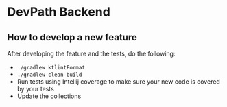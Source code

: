 # DevPath Backend

## How to develop a new feature

After developing the feature and the tests, do the following:
- `./gradlew ktlintFormat`
- `./gradlew clean build`
- Run tests using Intellij coverage to make sure your new code is covered by your tests
- Update the collections
